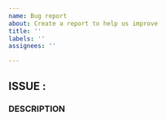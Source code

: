 ```yaml
---
name: Bug report
about: Create a report to help us improve
title: ''
labels: ''
assignees: ''

---
```


## ISSUE : 
### DESCRIPTION
